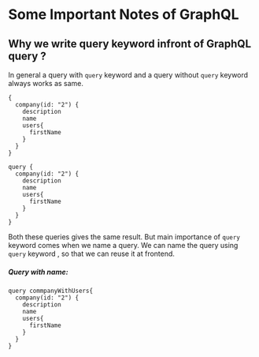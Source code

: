 # Some Important Notes of GraphQL

## Why we write query keyword infront of GraphQL query ?

In general a query with `query` keyword and a query without `query` keyword always works as same.

```
{
  company(id: "2") {
    description
    name
    users{
      firstName
    }
  }
}
```

```
query {
  company(id: "2") {
    description
    name
    users{
      firstName
    }
  }
}
```

Both these queries gives the same result. But main importance of `query` keyword comes when we name a query. We can name the query using `query` keyword , so that we can reuse it at frontend.

##### Query with name:

```
query commpanyWithUsers{
  company(id: "2") {
    description
    name
    users{
      firstName
    }
  }
}
```
